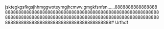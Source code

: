 jsktegkgsfkgsjhhmggwoteymgjhcmwv.gmgkfsnfsn......8888888888888888888888888888888888888888888888888888888888888888888888888888888888888888888888888888888888888888888888888888888888888888888888888888888888888888888888888888# Urfhdf
